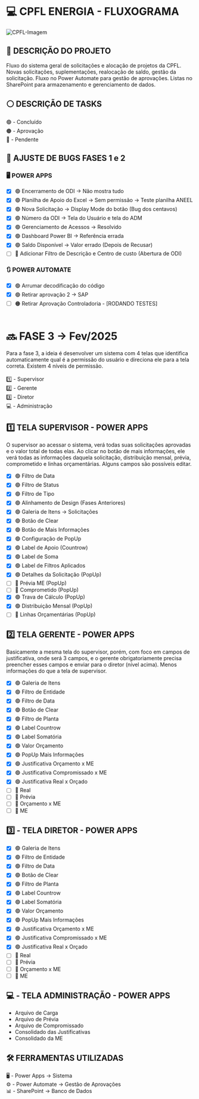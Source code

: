 # 💻 CPFL ENERGIA - FLUXOGRAMA 

![CPFL-Imagem](https://fhinck.com/wp-content/uploads/2021/12/10169-blog-cases.png)


## 📍 DESCRIÇÃO DO PROJETO 
Fluxo do sistema geral de solicitações e alocação de projetos da CPFL. Novas solicitações, suplementações, realocação de saldo, gestão da solicitação. Fluxo no Power Automate para gestão de aprovações. Listas no SharePoint para armazenamento e gerenciamento de dados.

## ⚪️ DESCRIÇÃO DE TASKS
🟢 - Concluído <br>
🟠 - Aprovação <br>
🔴 - Pendente <br>

## 🐛 AJUSTE DE BUGS FASES 1 e 2

### 🖥️ POWER APPS
- [x] 🟢 Encerramento de ODI → Não mostra tudo  
- [x] 🟢 Planilha de Apoio do Excel → Sem permissão → Teste planilha ANEEL  
- [x] 🟢 Nova Solicitação → Display Mode do botão (Bug dos centavos)  
- [x] 🟢 Número da ODI → Tela do Usuário e tela do ADM  
- [x] 🟢 Gerenciamento de Acessos → Resolvido  
- [x] 🟢 Dashboard Power BI → Referência errada  
- [x] 🟢 Saldo Disponível → Valor errado (Depois de Recusar)
- [ ] 🔴 Adicionar Filtro de Descrição e Centro de custo (Abertura de ODI)

### 🔃 POWER AUTOMATE
- [x] 🟢 Arrumar decodificação do código
- [x] 🟢 Retirar aprovação 2 → SAP
- [ ] 🟠 Retirar Aprovação Controladoria - [RODANDO TESTES] <br> <br>

# 🔜 FASE 3 → Fev/2025
Para  a fase 3, a ideia é desenvolver um sistema com 4 telas que identifica automaticamente qual é a permissão do usuário e direciona ele para a tela correta. Existem 4 níveis de permissão. <br> <br>
1️⃣ - Supervisor <br>
2️⃣ - Gerente <br>
3️⃣ - Diretor <br>
💻 - Administração <br>

## 1️⃣ TELA SUPERVISOR - POWER APPS
O supervisor ao acessar o sistema, verá  todas suas solicitações aprovadas e o valor total de todas elas. Ao clicar no botão de mais informações, ele verá todas as informações daquela solicitação, distribuição mensal, prévia, comprometido e linhas orçamentárias. Alguns campos são possíveis editar. <br>

- [x] 🟢 Filtro de Data 
- [x] 🟢 Filtro de Status 
- [x] 🟢 Filtro de Tipo
- [X] 🟢 Alinhamento de Design (Fases Anteriores)
- [X] 🟢 Galeria de Itens → Solicitações
- [X] 🟢 Botão de Clear
- [x] 🟢 Botão de Mais Informações
- [x] 🟢 Configuração de PopUp
- [x] 🟢 Label de Apoio (Countrow)
- [x] 🟢 Label de Soma
- [x] 🟢 Label de Filtros Aplicados
- [X] 🟢 Detalhes da Solicitação (PopUp)
- [ ] 🔴 Prévia ME (PopUp)
- [ ] 🔴 Comprometido (PopUp)
- [X] 🟢 Trava de Cálculo (PopUp)
- [X] 🟢 Distribuição Mensal (PopUp)
- [ ] 🔴 Linhas Orçamentárias (PopUp)

## 2️⃣ TELA GERENTE - POWER APPS
Basicamente a mesma tela do supervisor, porém, com foco em campos de justificativa, onde será 3 campos, e o gerente obrigatoriamente precisa preencher esses campos e enviar para o diretor (nível acima). Menos informações do que a tela de supervisor. <br>

- [x] 🟢 Galeria de Itens
- [x] 🟢 Filtro de Entidade
- [x] 🟢 Filtro de Data
- [x] 🟢 Botão de Clear
- [x] 🟢 Filtro de Planta
- [x] 🟢 Label Countrow
- [x] 🟢 Label Somatória
- [x] 🟢 Valor Orçamento
- [x] 🟢 PopUp Mais Informações
- [x] 🟢 Justificativa Orçamento x ME
- [x] 🟢 Justificativa Compromissado x ME
- [x] 🟢 Justificativa Real x Orçado
- [ ] 🔴 Real
- [ ] 🔴 Prévia
- [ ] 🔴 Orçamento x ME
- [ ] 🔴 ME

 ## 3️⃣ - TELA DIRETOR - POWER APPS
 
- [x] 🟢 Galeria de Itens
- [x] 🟢 Filtro de Entidade
- [x] 🟢 Filtro de Data
- [x] 🟢 Botão de Clear
- [x] 🟢 Filtro de Planta
- [x] 🟢 Label Countrow
- [x] 🟢 Label Somatória
- [x] 🟢 Valor Orçamento
- [x] 🟢 PopUp Mais Informações
- [x] 🟢 Justificativa Orçamento x ME
- [x] 🟢 Justificativa Compromissado x ME
- [x] 🟢 Justificativa Real x Orçado
- [ ] 🔴 Real
- [ ] 🔴 Prévia
- [ ] 🔴 Orçamento x ME
- [ ] 🔴 ME

## 💻 - TELA ADMINISTRAÇÃO - POWER APPS
- Arquivo de Carga
- Arquivo de Prévia
- Arquivo de Compromissado
- Consolidado das Justificativas
- Consolidado da ME

## 🛠️ FERRAMENTAS UTILIZADAS
🖥️ - Power Apps → Sistema <br>
⚙️ - Power Automate → Gestão de Aprovações <br>
📊 - SharePoint → Banco de Dados

